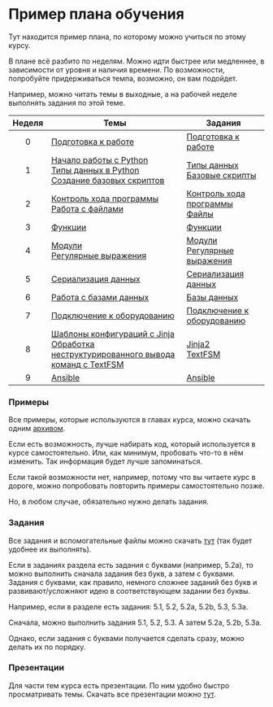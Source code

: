 # Пример плана обучения

Тут находится пример плана, по которому можно учиться по этому курсу.

В плане всё разбито по неделям.
Можно идти быстрее или медленнее, в зависимости от уровня и наличия времени.
По возможности, попробуйте придерживаться темпа, возможно, он вам подойдет.

Например, можно читать темы в выходные, а на рабочей неделе выполнять задания по этой теме.


| Неделя | Темы | Задания |
| :--: | -- | -- |
| 0 | [Подготовка к работе](https://natenka.gitbooks.io/pyneng/content/book/01_intro/)| [Подготовка к работе](https://natenka.gitbooks.io/pyneng/content/book/exercises/01_intro/01_exercises.html) |
| 1 | [Начало работы с Python](https://natenka.gitbooks.io/pyneng/content/book/02_start/)<br>[Типы данных в Python](https://natenka.gitbooks.io/pyneng/content/book/03_data_structures/)<br>[Создание базовых скриптов](https://natenka.gitbooks.io/pyneng/content/book/04_basic_scripts/)| [Типы данных](https://natenka.gitbooks.io/pyneng/content/book/exercises/03_data_structures/03_exercises.html)<br>[Базовые скрипты](https://natenka.gitbooks.io/pyneng/content/book/exercises/04_basic_scripts/04_exercises.html)|
| 2 | [Контроль хода программы](https://natenka.gitbooks.io/pyneng/content/book/05_control_structures/)<br>[Работа с файлами](https://natenka.gitbooks.io/pyneng/content/book/06_files/)| [Контроль хода программы](https://natenka.gitbooks.io/pyneng/content/book/exercises/ch_05/05_exercises.html)<br> [Файлы](https://natenka.gitbooks.io/pyneng/content/book/exercises/06_files/06_exercises.html)|
| 3 | [Функции](https://natenka.gitbooks.io/pyneng/content/book/07_functions/) | [Функции](https://natenka.gitbooks.io/pyneng/content/book/exercises/07_functions/07_exercises.html) |
| 4 | [Модули](https://natenka.gitbooks.io/pyneng/content/book/08_modules/)<br>[Регулярные выражения](https://natenka.gitbooks.io/pyneng/content/book/09_regex/) | [Модули](https://natenka.gitbooks.io/pyneng/content/book/exercises/08_modules/08_exercises.html)<br>[Регулярные выражения](https://natenka.gitbooks.io/pyneng/content/book/exercises/09_regex/09_exercises.html)|
| 5 | [Сериализация данных](https://natenka.gitbooks.io/pyneng/content/book/10_serialization/) | [Сериализация данных](https://natenka.gitbooks.io/pyneng/content/book/exercises/10_serialization/10_exercises.html) |
| 6 | [Работа с базами данных](https://natenka.gitbooks.io/pyneng/content/book/11_db/) | [Базы данных](https://natenka.gitbooks.io/pyneng/content/book/exercises/11_db/11_exercises.html) |
| 7 | [Подключение к оборудованию](https://natenka.gitbooks.io/pyneng/content/book/12_ssh_telnet/)| [Подключение к оборудованию](https://natenka.gitbooks.io/pyneng/content/book/exercises/12_ssh_telnet/12_exercises.html) |
| 8 | [Шаблоны конфигураций с Jinja](https://natenka.gitbooks.io/pyneng/content/book/13_jinja2/)<br>[Обработка неструктурированного вывода команд с TextFSM](https://natenka.gitbooks.io/pyneng/content/book/14_textfsm/)| [Jinja2](https://natenka.gitbooks.io/pyneng/content/book/exercises/13_jinja2/13_exercises.html)<br>[TextFSM](https://natenka.gitbooks.io/pyneng/content/book/exercises/14_textfsm/14_exercises.html) |
| 9 | [Ansible](https://natenka.gitbooks.io/pyneng/content/book/15_ansible/) | [Ansible](https://natenka.gitbooks.io/pyneng/content/book/exercises/15_ansible/15_exercises.html) |

### Примеры

Все примеры, которые используются в главах курса, можно скачать одним [архивом](https://github.com/natenka/PyNEng/blob/master/examples.zip).

Если есть возможность, лучше набирать код, который используется в курсе самостоятельно.
Или, как минимум, пробовать что-то в нём изменить.
Так информация будет лучше запоминаться.

Если такой возможности нет, например, потому что вы читаете курс в дороге,
можно попробовать повторить примеры самостоятельно позже.

Но, в любом случае, обязательно нужно делать задания.

### Задания
Все задания и вспомогательные файлы можно скачать [тут](https://github.com/natenka/PyNEng/blob/master/exercises.zip) (так будет удобнее их выполнять).

Если в заданиях раздела есть задания с буквами (например, 5.2a), то можно выполнить сначала задания без букв, а затем с буквами. Задания с буквами, как правило, немного сложнее заданий без букв и развивают/усложняют идею в соответствующем задании без буквы.

Например, если в разделе есть задания: 5.1, 5.2, 5.2a, 5.2b, 5.3, 5.3a.

Сначала, можно выполнить задания 5.1, 5.2, 5.3. А затем 5.2a, 5.2b, 5.3a.

Однако, если задания с буквами получается сделать сразу, можно делать их по порядку.

### Презентации

Для части тем курса есть презентации. По ним удобно быстро просматривать темы. Скачать все презентации можно [тут](https://github.com/natenka/PyNEng/blob/master/course_presentations.zip).
